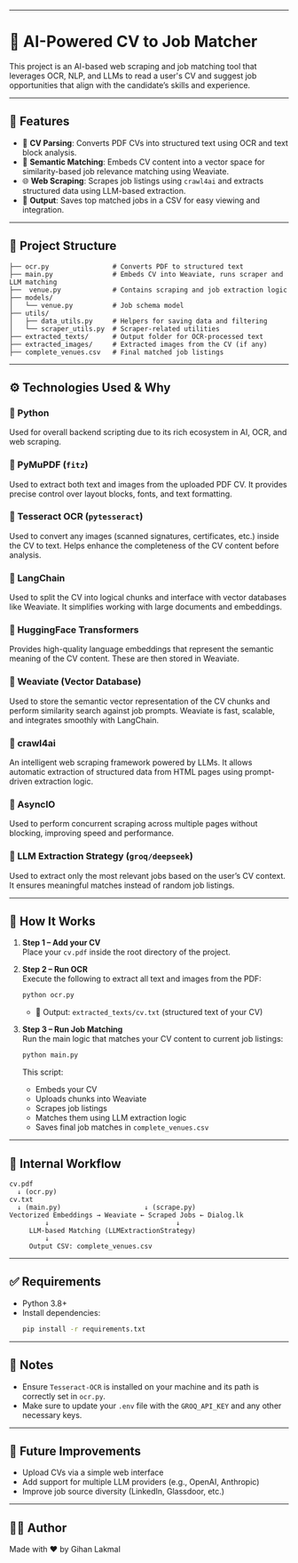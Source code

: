 
---

# 🧠 AI-Powered CV to Job Matcher

This project is an AI-based web scraping and job matching tool that leverages OCR, NLP, and LLMs to read a user's CV and suggest job opportunities that align with the candidate’s skills and experience.

---

## 🚀 Features

- 📝 **CV Parsing**: Converts PDF CVs into structured text using OCR and text block analysis.
- 🧠 **Semantic Matching**: Embeds CV content into a vector space for similarity-based job relevance matching using Weaviate.
- 🌐 **Web Scraping**: Scrapes job listings using `crawl4ai` and extracts structured data using LLM-based extraction.
- 📄 **Output**: Saves top matched jobs in a CSV for easy viewing and integration.

---

## 📁 Project Structure

```
├── ocr.py                # Converts PDF to structured text
├── main.py               # Embeds CV into Weaviate, runs scraper and LLM matching
├──  venue.py             # Contains scraping and job extraction logic
├── models/
│   └── venue.py          # Job schema model
├── utils/
│   ├── data_utils.py     # Helpers for saving data and filtering
│   └── scraper_utils.py  # Scraper-related utilities
├── extracted_texts/      # Output folder for OCR-processed text
├── extracted_images/     # Extracted images from the CV (if any)
├── complete_venues.csv   # Final matched job listings
```

---

## ⚙️ Technologies Used & Why

### 🔹 Python
Used for overall backend scripting due to its rich ecosystem in AI, OCR, and web scraping.

### 🔹 PyMuPDF (`fitz`)
Used to extract both text and images from the uploaded PDF CV. It provides precise control over layout blocks, fonts, and text formatting.

### 🔹 Tesseract OCR (`pytesseract`)
Used to convert any images (scanned signatures, certificates, etc.) inside the CV to text. Helps enhance the completeness of the CV content before analysis.

### 🔹 LangChain
Used to split the CV into logical chunks and interface with vector databases like Weaviate. It simplifies working with large documents and embeddings.

### 🔹 HuggingFace Transformers
Provides high-quality language embeddings that represent the semantic meaning of the CV content. These are then stored in Weaviate.

### 🔹 Weaviate (Vector Database)
Used to store the semantic vector representation of the CV chunks and perform similarity search against job prompts. Weaviate is fast, scalable, and integrates smoothly with LangChain.

### 🔹 crawl4ai
An intelligent web scraping framework powered by LLMs. It allows automatic extraction of structured data from HTML pages using prompt-driven extraction logic.

### 🔹 AsyncIO
Used to perform concurrent scraping across multiple pages without blocking, improving speed and performance.

### 🔹 LLM Extraction Strategy (`groq/deepseek`)
Used to extract only the most relevant jobs based on the user’s CV context. It ensures meaningful matches instead of random job listings.

---

## 🧪 How It Works

1. **Step 1 – Add your CV**  
   Place your `cv.pdf` inside the root directory of the project.

2. **Step 2 – Run OCR**  
   Execute the following to extract all text and images from the PDF:
   ```bash
   python ocr.py
   ```

   - 📂 Output: `extracted_texts/cv.txt` (structured text of your CV)

3. **Step 3 – Run Job Matching**  
   Run the main logic that matches your CV content to current job listings:
   ```bash
   python main.py
   ```

   This script:
   - Embeds your CV
   - Uploads chunks into Weaviate
   - Scrapes job listings
   - Matches them using LLM extraction logic
   - Saves final job matches in `complete_venues.csv`

---

## 🧩 Internal Workflow

```
cv.pdf
  ↓ (ocr.py)
cv.txt
  ↓ (main.py)                     ↓ (scrape.py)
Vectorized Embeddings → Weaviate ← Scraped Jobs ← Dialog.lk
         ↓                                ↓
     LLM-based Matching (LLMExtractionStrategy)
         ↓
     Output CSV: complete_venues.csv
```

---

## ✅ Requirements

- Python 3.8+
- Install dependencies:
  ```bash
  pip install -r requirements.txt
  ```

---

## 📌 Notes

- Ensure `Tesseract-OCR` is installed on your machine and its path is correctly set in `ocr.py`.
- Make sure to update your `.env` file with the `GROQ_API_KEY` and any other necessary keys.

---

## 🧠 Future Improvements

- Upload CVs via a simple web interface
- Add support for multiple LLM providers (e.g., OpenAI, Anthropic)
- Improve job source diversity (LinkedIn, Glassdoor, etc.)

---

## 👨‍💻 Author

Made with ❤️ by Gihan Lakmal

